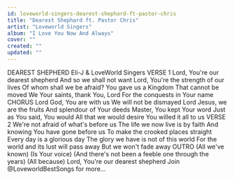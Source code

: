 ```yaml
---
id: loveworld-singers-dearest-shephard-ft-pastor-chris
title: "Dearest Shephard ft. Pastor Chris"
artist: "Loveworld Singers"
album: "I Love You Now And Always"
cover: ""
created: ""
updated: ""
---
```


DEAREST SHEPHERD  Eli-J & LoveWorld Singers
VERSE 1
Lord, You're our dearest shepherd
And so we shall not want
Lord, You're the strength of our lives
Of whom shall we be afraid?
You gave us a Kingdom
That cannot be moved
We Your saints, thank You, Lord
For the conquests in Your name
CHORUS
Lord God, You are with us
We will not be dismayed
Lord Jesus, we are the fruits
And splendour of Your deeds
Master, You kept Your word
Just as You said, You would
All that we would desire
You willed it all to us
VERSE 2
We're not afraid of what's before us
The life we now live is by faith
And knowing You have gone before us
To make the crooked places straight
Every day is a glorious day
The glory we have is not of this world
For the world and its lust will pass away
But we won't fade away
OUTRO
(All we've known)
(Is Your voice)
(And there's not been a feeble one through the years)
(All because)
Lord, You're our dearest shepherd
Join @LoveworldBestSongs for more...